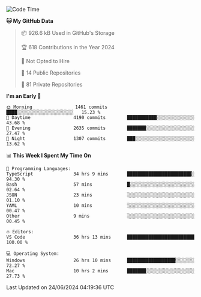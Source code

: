 <!--START_SECTION:waka-->
![Code Time](http://img.shields.io/badge/Code%20Time-5%2C805%20hrs%2017%20mins-blue)

**🐱 My GitHub Data** 

> 📦 926.6 kB Used in GitHub's Storage 
 > 
> 🏆 618 Contributions in the Year 2024
 > 
> 🚫 Not Opted to Hire
 > 
> 📜 14 Public Repositories 
 > 
> 🔑 81 Private Repositories 
 > 
**I'm an Early 🐤** 

```text
🌞 Morning                1461 commits        ████░░░░░░░░░░░░░░░░░░░░░   15.23 % 
🌆 Daytime                4190 commits        ███████████░░░░░░░░░░░░░░   43.68 % 
🌃 Evening                2635 commits        ███████░░░░░░░░░░░░░░░░░░   27.47 % 
🌙 Night                  1307 commits        ███░░░░░░░░░░░░░░░░░░░░░░   13.62 % 
```


📊 **This Week I Spent My Time On** 

```text
💬 Programming Languages: 
TypeScript               34 hrs 9 mins       ████████████████████████░   94.30 % 
Bash                     57 mins             █░░░░░░░░░░░░░░░░░░░░░░░░   02.64 % 
JSON                     23 mins             ░░░░░░░░░░░░░░░░░░░░░░░░░   01.10 % 
YAML                     10 mins             ░░░░░░░░░░░░░░░░░░░░░░░░░   00.47 % 
Other                    9 mins              ░░░░░░░░░░░░░░░░░░░░░░░░░   00.45 % 

🔥 Editors: 
VS Code                  36 hrs 13 mins      █████████████████████████   100.00 % 

💻 Operating System: 
Windows                  26 hrs 10 mins      ██████████████████░░░░░░░   72.27 % 
Mac                      10 hrs 2 mins       ███████░░░░░░░░░░░░░░░░░░   27.73 % 
```


 Last Updated on 24/06/2024 04:19:36 UTC
<!--END_SECTION:waka-->

